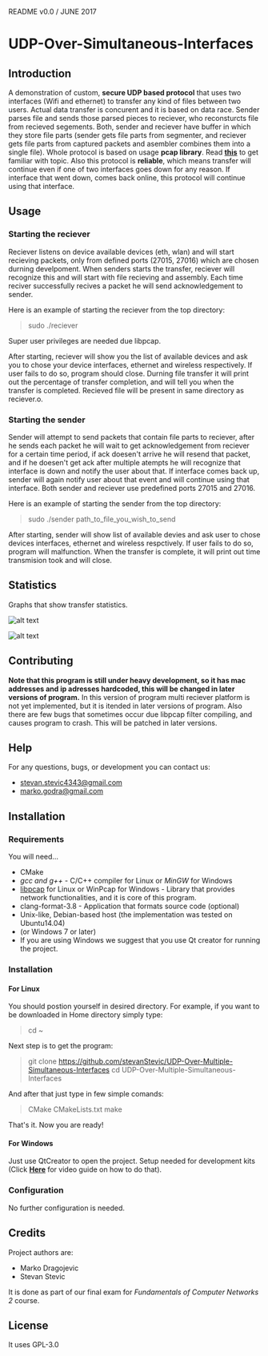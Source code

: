 README v0.0 / JUNE 2017

# UDP-Over-Simultaneous-Interfaces

## Introduction

A demonstration of custom, __secure UDP based protocol__ that uses two interfaces (Wifi and ethernet) to transfer any kind of files between two users. Actual data transfer is concurent and it is based on data race. Sender parses file and sends those parsed pieces to reciever, who reconsturcts file from recieved segements. Both, sender and reciever have buffer in which they store file parts (sender gets file parts from segmenter, and reciever gets file parts from captured packets and asembler combines them into a single file). Whole protocol is based on usage __pcap library__. Read [**this**](https://en.wikipedia.org/wiki/Pcap) to get familiar with topic. Also this protocol is __reliable__, which means transfer will continue even if one of two interfaces goes down for any reason. If interface that went down, comes back online, this protocol will continue using that interface.

## Usage

### Starting the reciever

Reciever listens on device available devices (eth, wlan) and will start recieving packets, only from defined ports (27015, 27016) which are chosen durning develpoment. When senders starts the transfer, reciever will recognize this and will start with file recieving and assembly. Each time reciver successfully recives a packet he will send acknowledgement to sender.

Here is an example of starting the reciever from the top directory:

>sudo ./reciever

Super user privileges are needed due libpcap.

After starting, reciever will show you the list of available devices and ask you to chose your device interfaces, ethernet and wireless respectively. If user fails to do so, program should close. Durning file transfer it will print out the percentage of transfer completion, and will tell you when the transfer is completed. Recieved file will be present in same directory as reciever.o.

### Starting the sender

Sender will attempt to send packets that contain file parts to reciever, after he sends each packet he will wait to get acknowledgement from reciever for a certain time period, if ack doesen't arrive he will resend that packet, and if he doesen't get ack after multiple atempts he will recognize that interface is down and notify the user about that. If interface comes back up, sender will again notify user about that event and will continue using that interface. Both sender and reciever use predefined ports 27015 and 27016.

Here is an example of starting the sender from the top directory:

>sudo ./sender path_to_file_you_wish_to_send

After starting, sender will show list of available devies and ask user to chose devices interfaces, ethernet and wireless respctively. If user fails to do so, program will malfunction. When the transfer is complete, it will print out time transmision took and will close.

## Statistics

Graphs that show transfer statistics.

![alt text](https://user-images.githubusercontent.com/9517614/27356886-834f93b8-5610-11e7-86ae-7e81735a677b.jpg)

![alt text](https://user-images.githubusercontent.com/9517614/27356887-8351575c-5610-11e7-972d-2fa0d49444d0.jpg)

## Contributing

 __Note that this program is still under heavy development, so it has mac addresses and ip adresses hardcoded, this will be changed in later versions of program.__
In this version of program multi reciever platform is not yet implemented, but it is itended in later versions of program. Also there are few bugs that sometimes occur due libpcap filter compiling, and causes program to crash. This will be patched in later versions.

## Help

For any questions, bugs, or development you can contact us:  
* stevan.stevic4343@gmail.com
* marko.godra@gmail.com

## Installation

### Requirements

You will need...
* CMake
* *gcc and g++* - C/C++ compiler for Linux or *MinGW* for Windows
* [libpcap](http://www.tcpdump.org/) for Linux or WinPcap for Windows - Library that provides network functionalities, and it is core of this program.
* clang-format-3.8 - Application that formats source code (optional)
* Unix-like, Debian-based host (the implementation was tested on Ubuntu14.04)
* (or Windows 7 or later)
* If you are using Windows we suggest that you use Qt creator for running the project.

### Installation

#### For Linux

You should postion yourself in desired directory. For example, if you want to be downloaded in Home directory simply type:  
>cd ~

Next step is to get the program:
>git clone https://github.com/stevanStevic/UDP-Over-Multiple-Simultaneous-Interfaces
>cd UDP-Over-Multiple-Simultaneous-Interfaces

And after that just type in few simple comands:

>CMake CMakeLists.txt
>make

That's it. Now you are ready!

#### For Windows

Just use QtCreator to open the project. Setup needed for development kits (Click [**Here**](https://www.youtube.com/watch?v=eZ-HOc2P_EI) for video guide on how to do that). 

### Configuration

No further configuration is needed.

## Credits

Project authors are:
* Marko Dragojevic
* Stevan Stevic

It is done as part of our final exam for _Fundamentals of Computer Networks 2_ course.

## License

It uses GPL-3.0
